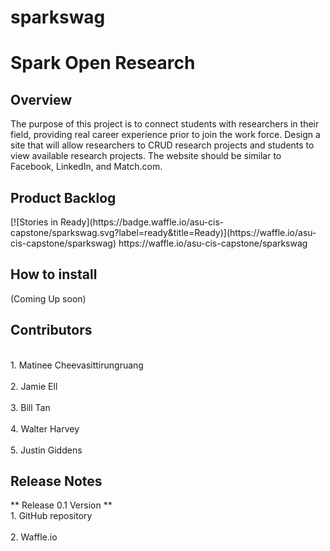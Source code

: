 # sparkswag

<h1>Spark Open Research</h1>

<h2>Overview</h2>

The purpose of this project is to connect students with researchers in their field, providing real career experience prior to join the work force. Design a site that will allow researchers to CRUD research projects and students to view available research projects. The website should be similar to Facebook, LinkedIn, and Match.com. 

<h2>Product Backlog</h2>
[![Stories in Ready](https://badge.waffle.io/asu-cis-capstone/sparkswag.svg?label=ready&title=Ready)](https://waffle.io/asu-cis-capstone/sparkswag)
https://waffle.io/asu-cis-capstone/sparkswag

<h2>How to install</h2>
(Coming Up soon)

<h2>Contributors</h2>
<br>1. Matinee Cheevasittirungruang</br>
<br>2. Jamie Ell</br>
<br>3. Bill Tan</br>
<br>4. Walter Harvey</br>
<br>5. Justin Giddens</br>

<h2>Release Notes</h2>
** Release 0.1 Version **
<br>1. GitHub repository</br>
<br>2. Waffle.io</br>
